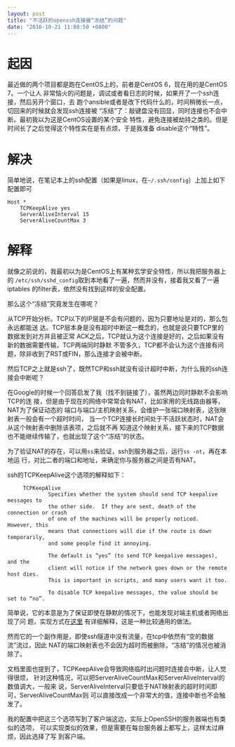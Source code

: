 ```yaml
---
layout: post
title: "不活跃的openssh连接被“冻结”的问题"
date: "2016-10-21 11:08:50 +0800"
---
```


# 起因
最近做的两个项目都是跑在CentOS上的，前者是CentOS 6，现在用的是CentOS 7。一个让人
非常恼火的问题是，调试或者看日志的时候，如果开了一个ssh连接，然后另开个窗口，去
跑个ansible或者是改下代码什么的，时间稍微长一点，切回来的时候就会发现ssh连接被
“冻结”了：敲键盘没有回显，同时连接也不会中断。最初我以为这是CentOS设置的某个安全
特性，避免连接被劫持之类的。但是时间长了之后觉得这个特性实在是有点烦，于是我准备
disable这个“特性”。


# 解决
简单地说，在笔记本上的ssh配置（如果是linux，在`~/.ssh/config`）上加上如下配置即可

```
Host *
    TCPKeepAlive yes
    ServerAliveInterval 15
    ServerAliveCountMax 3
```

# 解释
就像之前说的，我最初以为是CentOS上有某种玄学安全特性，所以我把服务器上的
`/etc/ssh/sshd_config`取到本地看了一遍，然而并没有，接着我又看了一遍iptables
的filter表，依然没有找到这样的安全配置。

那么这个“冻结”究竟发生在哪呢？

从TCP开始分析。TCP以下的IP层是不会有问题的，因为只要地址是对的，那么包永远都能送
达。TCP层本身是没有超时中断这一概念的，也就是说只要TCP里的数据发到对方并且被正常
ACK之后，TCP就认为这个连接是好的，之后如果没有新的数据需要传输，TCP两端同时静默
不管多久，TCP都不会认为这个连接有问题，除非收到了RST或FIN，那么连接才会被中断。

然后TCP之上就是ssh了，既然TCP和ssh就没有设计超时中断，为什么我的ssh连接会中断呢？

在Google的时候一个回答启发了我（找不到链接了），虽然两边同时静默不会影响TCP的连
接，但是由于现在的网络中常常会有NAT，比如家用的无线路由器等，NAT为了保证动态的
端口与端口/主机映射关系，会维护一张端口映射表，这张映射表一般会有一个超时时间，
当一个TCP连接长时间处于不活跃状态时，NAT会从这个映射表中删除该表项，之后就不再
知道这个映射关系，接下来的TCP数据也不能继续传输了，也就出现了这个“冻结”的状态。

为了验证NAT的存在，可以用`ss`来验证，ssh到服务器之后，运行`ss -nt`，再在本地运
行，对比二者的端口和地址，来确定你与服务器之间是否有NAT。

ssh的TCPKeepAlive这个选项的解释如下：

```
     TCPKeepAlive
             Specifies whether the system should send TCP keepalive messages to
             the other side.  If they are sent, death of the connection or crash
             of one of the machines will be properly noticed.  However, this
             means that connections will die if the route is down temporarily,
             and some people find it annoying.

             The default is “yes” (to send TCP keepalive messages), and the
             client will notice if the network goes down or the remote host dies.
             This is important in scripts, and many users want it too.

             To disable TCP keepalive messages, the value should be set to “no”.
```

简单说，它的本意是为了保证即使在静默的情况下，也能发现对端主机或者网络出现了问
题，实现方式在[这里](http://tldp.org/HOWTO/TCP-Keepalive-HOWTO/overview.html)
有详细解释，这是一种比较通用的做法。

然而它的一个副作用是，即使ssh隧道中没有流量，在tcp中依然有“空的数据流”流过，因此
NAT的端口映射表也不会因为超时而被删除，“冻结”的情况也被消除了。

文档里面也提到了，TCPKeepAlive会导致网络临时出问题时连接会中断，让人觉得很烦，
针对这种情况，可以把ServerAliveCountMax和ServerAliveInterval的数值调大，一般来
说，ServerAliveInterval只要低于NAT映射表的超时时间即可，ServerAliveCountMax则
可以直接改成一个非常大的值，连接中断也不会触发了。

我的配置中把这三个选项写到了客户端这边，实际上OpenSSH的服务器端也有类似的选项，
可以实现类似的效果，但是需要在每台服务器上都写上，这样太过麻烦，因此选择了写
到客户端。
